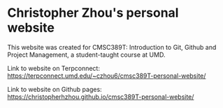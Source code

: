 # Christopher Zhou's personal website

This website was created for CMSC389T: Introduction to Git, Github and Project Management, a student-taught course at UMD.

Link to website on Terpconnect: https://terpconnect.umd.edu/~czhou6/cmsc389T-personal-website/

Link to website on Github pages: https://christopherhzhou.github.io/cmsc389T-personal-website/

